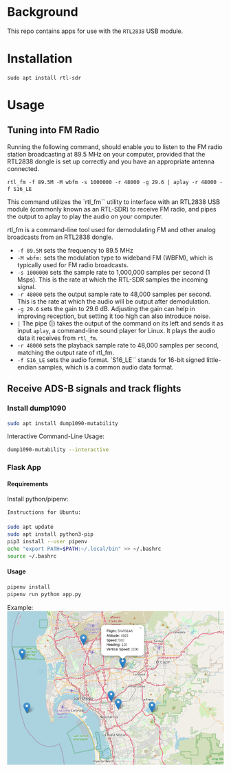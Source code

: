 # Background

This repo contains apps for use with the `RTL2838` USB module.

# Installation

```
sudo apt install rtl-sdr
```

# Usage

## Tuning into FM Radio

Running the following command, should enable you to listen to the FM radio station broadcasting at 89.5 MHz on your computer, provided that the RTL2838 dongle is set up correctly and you have an appropriate antenna connected.

```
rtl_fm -f 89.5M -M wbfm -s 1000000 -r 48000 -g 29.6 | aplay -r 48000 -f S16_LE
```

This command utilizes the `rtl_fm`` utility to interface with an RTL2838 USB module (commonly known as an RTL-SDR) to receive FM radio, and pipes the output to aplay to play the audio on your computer.

rtl_fm is a command-line tool used for demodulating FM and other analog broadcasts from an RTL2838 dongle.

- `-f 89.5M` sets the frequency to 89.5 MHz
- `-M wbfm:` sets the modulation type to wideband FM (WBFM), which is typically used for FM radio broadcasts.
- `-s 1000000` sets the sample rate to 1,000,000 samples per second (1 Msps). This is the rate at which the RTL-SDR samples the incoming signal.
- `-r 48000` sets the output sample rate to 48,000 samples per second. This is the rate at which the audio will be output after demodulation.
- `-g 29.6` sets the gain to 29.6 dB. Adjusting the gain can help in improving reception, but setting it too high can also introduce noise.
- `|` The pipe (|) takes the output of the command on its left and sends it as input `aplay`, a command-line sound player for Linux. It plays the audio data it receives from `rtl_fm`.
- `-r 48000` sets the playback sample rate to 48,000 samples per second, matching the output rate of rtl_fm.
- `-f S16_LE` sets the audio format. `S16_LE`` stands for 16-bit signed little-endian samples, which is a common audio data format.


## Receive ADS-B signals and track flights

### Install dump1090

```bash
sudo apt install dump1090-mutability
```

Interactive Command-Line Usage:

```bash
dump1090-mutability --interactive
```

### Flask App

#### Requirements

Install python/pipenv:

```bash
Instructions for Ubuntu:

sudo apt update
sudo apt install python3-pip
pip3 install --user pipenv
echo "export PATH=$PATH:~/.local/bin" >> ~/.bashrc
source ~/.bashrc
```

#### Usage

```bash
pipenv install
pipenv run python app.py
```

Example:
![map](https://github.com/anthonyrussano/SDR_RTL2838/blob/a130223834111fff5ccb2b0b1d882b72d28f7ba0/Screenshot%20from%202023-08-06%2023-02-36.png)
